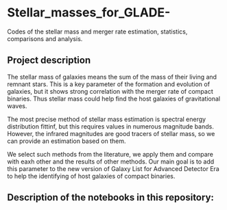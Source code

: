 # Stellar_masses_for_GLADE-
Codes of the stellar mass and merger rate estimation, statistics, comparisons and analysis. 

## Project description

The stellar mass of galaxies means the sum of the mass of their living and remnant stars. This is a key parameter of the formation and evolution of galaxies, but it shows strong correlation with the merger rate of compact binaries. Thus stellar mass could help find the host galaxies of gravitational waves.

The most precise method of stellar mass estimation is spectral energy distribution fittinf, but this requires values in numerous magnitude bands.
However, the infrared magnitudes are good tracers of stellar mass, so we can provide an estimation based on them.

We select such methods from the literature, we apply them and compare with eaxh other and the results of other methods. Our main goal is to add this parameter to the new version of Galaxy List for Advanced Detector Era to help the identifying of host galaxies of compact binaries.


## Description of the notebooks in this repository:
